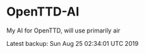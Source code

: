 # OpenTTD-AI
My AI for OpenTTD, will use primarily air

Latest backup: Sun Aug 25 02:34:01 UTC 2019
